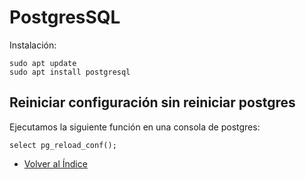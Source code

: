# PostgresSQL

Instalación:
```
sudo apt update
sudo apt install postgresql
```

## Reiniciar configuración sin reiniciar postgres

Ejecutamos la siguiente función en una consola de postgres:
```
select pg_reload_conf();
```

  * [Volver al Índice](./index.md)